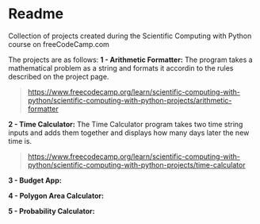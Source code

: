 # Readme
Collection of projects created during the Scientific Computing with Python course on freeCodeCamp.com

The projects are as follows:
**1 - Arithmetic Formatter:** The program takes a mathematical problem as a string and formats it accordin to the rules described on the project page.
> https://www.freecodecamp.org/learn/scientific-computing-with-python/scientific-computing-with-python-projects/arithmetic-formatter

**2 - Time Calculator:** The Time Calculator program takes two time string inputs and adds them together and displays how many days later the new time is.
> https://www.freecodecamp.org/learn/scientific-computing-with-python/scientific-computing-with-python-projects/time-calculator

**3 - Budget App:** 

**4 - Polygon Area Calculator:**

**5 - Probability Calculator:**
